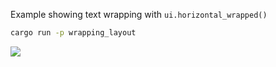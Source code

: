Example showing text wrapping with `ui.horizontal_wrapped()`

```sh
cargo run -p wrapping_layout
```

![](screenshot.png)
